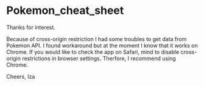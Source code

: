 # Pokemon_cheat_sheet

Thanks for interest.

Because of cross-origin restriction I had some troubles to get data from Pokemon API. I found workaround but at the moment I know that it works on Chrome. If you would like to check the app on Safari, mind to disable cross-origin restrictions in browser settings.
Therfore, I recommend using Chrome.

Cheers,
Iza
